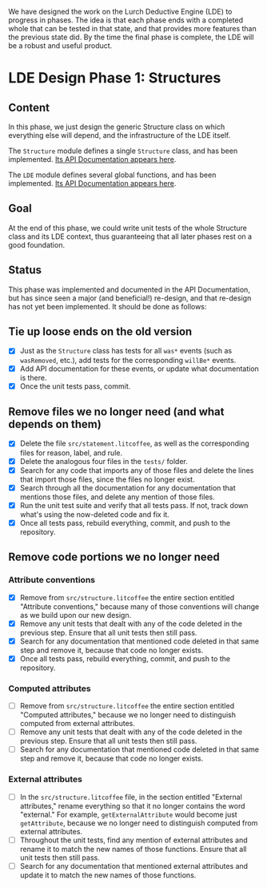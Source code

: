 
We have designed the work on the Lurch Deductive Engine (LDE) to progress in
phases.  The idea is that each phase ends with a completed whole that can be
tested in that state, and that provides more features than the previous
state did.  By the time the final phase is complete, the LDE will be a
robust and useful product.

# LDE Design Phase 1: Structures

## Content

In this phase, we just design the generic Structure class on which
everything else will depend, and the infrastructure of the LDE itself.

The `Structure` module defines a single `Structure` class, and has been
implemented. [Its API Documentation appears here](api-structures.md).

The `LDE` module defines several global functions, and has been implemented.
[Its API Documentation appears here](api-lde.md).

## Goal

At the end of this phase, we could write unit tests of the whole Structure
class and its LDE context, thus guaranteeing that all later phases rest on a
good foundation.

## Status

This phase was implemented and documented in the API Documentation, but has
since seen a major (and beneficial!) re-design, and that re-design has not
yet been implemented.  It should be done as follows:

## Tie up loose ends on the old version

 * [x] Just as the `Structure` class has tests for all `was*` events (such
   as `wasRemoved`, etc.), add tests for the corresponding `willBe*` events.
 * [x] Add API documentation for these events, or update what documentation
   is there.
 * [x] Once the unit tests pass, commit.

## Remove files we no longer need (and what depends on them)

 * [x] Delete the file `src/statement.litcoffee`, as well as the
   corresponding files for reason, label, and rule.
 * [x] Delete the analogous four files in the `tests/` folder.
 * [x] Search for any code that imports any of those files and delete the
   lines that import those files, since the files no longer exist.
 * [x] Search through all the documentation for any documentation that
   mentions those files, and delete any mention of those files.
 * [x] Run the unit test suite and verify that all tests pass.  If not,
   track down what's using the now-deleted code and fix it.
 * [x] Once all tests pass, rebuild everything, commit, and push to the
   repository.

## Remove code portions we no longer need

### Attribute conventions

 * [x] Remove from `src/structure.litcoffee` the entire section entitled
   "Attribute conventions," because many of those conventions will change
   as we build upon our new design.
 * [x] Remove any unit tests that dealt with any of the code deleted in the
   previous step.  Ensure that all unit tests then still pass.
 * [x] Search for any documentation that mentioned code deleted in that same
   step and remove it, because that code no longer exists.
 * [x] Once all tests pass, rebuild everything, commit, and push to the
   repository.

### Computed attributes

 * [ ] Remove from `src/structure.litcoffee` the entire section entitled
   "Computed attributes," because we no longer need to distinguish computed
   from external attributes.
 * [ ] Remove any unit tests that dealt with any of the code deleted in the
   previous step.  Ensure that all unit tests then still pass.
 * [ ] Search for any documentation that mentioned code deleted in that same
   step and remove it, because that code no longer exists.

### External attributes

 * [ ] In the `src/structure.litcoffee` file, in the section entitled
   "External attributes," rename everything so that it no longer contains
   the word "external."  For example, `getExternalAttribute` would become
   just `getAttribute`, because we no longer need to distinguish computed
   from external attributes.
 * [ ] Throughout the unit tests, find any mention of external attributes
   and rename it to match the new names of those functions.  Ensure that all
   unit tests then still pass.
 * [ ] Search for any documentation that mentioned external attributes and
   update it to match the new names of those functions.

